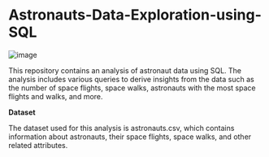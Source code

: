# Astronauts-Data-Exploration-using-SQL

![image](https://github.com/SaloniPandya/Astronauts-Data-Exploration-using-SQL/assets/112477782/6f63cc3e-98e4-42ac-a394-1c13ee92b68c)

This repository contains an analysis of astronaut data using SQL. The analysis includes various queries to derive insights from the data such as the number of space flights, space walks, astronauts with the most space flights and walks, and more.

**Dataset**

The dataset used for this analysis is astronauts.csv, which contains information about astronauts, their space flights, space walks, and other related attributes.
